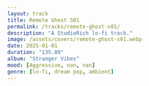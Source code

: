 ```yaml
---
layout: track
title: Remote Ghost S01
permalink: /tracks/remote-ghost-s01/
description: "A StudioRich lo-fi track."
image: /assets/covers/remote-ghost-s01.webp
date: 2025-01-01
duration: "135.89"
album: "Stranger Vibes"
mood: [Aggressive, nan, nan]
genre: [lo-fi, dream pop, ambient]
---
```

